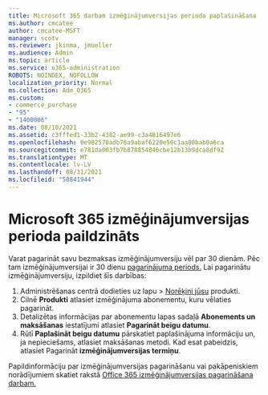 ```yaml
---
title: Microsoft 365 darbam izmēģinājumversijas perioda paplašināšana
ms.author: cmcatee
author: cmcatee-MSFT
manager: scotv
ms.reviewer: jkinma, jmueller
ms.audience: Admin
ms.topic: article
ms.service: o365-administration
ROBOTS: NOINDEX, NOFOLLOW
localization_priority: Normal
ms.collection: Adm_O365
ms.custom:
- commerce_purchase
- "95"
- "1400006"
ms.date: 08/10/2021
ms.assetid: c3fffed1-33b2-4382-ae99-c3a4816497e6
ms.openlocfilehash: 0e982570adb76a9abaf6220e50c1aa80bab0a6ca
ms.sourcegitcommit: e781da003fb7b878854846cbe12b13b9dca8df92
ms.translationtype: MT
ms.contentlocale: lv-LV
ms.lasthandoff: 08/31/2021
ms.locfileid: "58841944"
---
```

# <a name="extend-your-trial-for-microsoft-365-for-business"></a>Microsoft 365 izmēģinājumversijas perioda paildzināts

Varat pagarināt savu bezmaksas izmēģinājumversiju vēl par 30 dienām. Pēc tam izmēģinājumversijai ir 30 dienu [pagarinājuma periods.](https://docs.microsoft.com/alchemyinsights/grace-period-for-microsoft-365-free-trial) Lai pagarinātu izmēģinājumversiju, izpildiet šīs darbības:
  
1. Administrēšanas centrā dodieties  uz lapu \> [Norēķini jūsu](https://go.microsoft.com/fwlink/p/?linkid=842054) produkti.
2. Cilnē **Produkti** atlasiet izmēģinājuma abonementu, kuru vēlaties pagarināt.
3. Detalizētas informācijas par abonementu lapas sadaļā **Abonements un maksāšanas** iestatījumi atlasiet **Pagarināt beigu datumu**.
4. Rūtī **Paplašināt beigu datumu** pārskatiet paplašinājuma informāciju un, ja nepieciešams, atlasiet maksāšanas metodi. Kad esat pabeidzis, atlasiet Pagarināt **izmēģinājumversijas termiņu**.

Papildinformāciju par izmēģinājumversijas pagarināšanu vai pakāpeniskiem norādījumiem skatiet rakstā [Office 365 izmēģinājumversijas pagarināšana darbam.](https://docs.microsoft.com/microsoft-365/commerce/extend-your-trial)